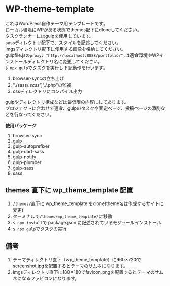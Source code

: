 # WP-theme-template

これはWordPress自作テーマ用テンプレートです。<br>
ローカル環境にWPがある状態でthemes配下にcloneしてください。<br>
タスクランナーにはgulpを使用しています。<br>
sassディレクトリ配下で、スタイルを記述してください。<br>
imgsディレクトリ配下に使用する画像を格納してください。<br>
gulpfile.jsの`proxy: "http://localhost:8888/portfolio/",`は適宜環境やWPインストールディレクトリ名に変更してください。<br>
`$ npx gulp`でタスクを実行し下記動作を行います。<br>
1. browser-syncの立ち上げ
1.  "./sass/*.scss","./*.php"の監視
1. cssディレクトリにコンパイル出力

gulpやディレクトリ構成などは最低限の内容にしてあります。<br>
プロジェクトに合わせて適宜、gulpのタスクや固定ページ、投稿ページの添削などを行なってください。<br>

**使用パッケージ**
1. browser-sync
1. gulp
1. gulp-autoprefixer
1. gulp-dart-sass
1. gulp-notify
1. gulp-plumber
1. gulp-sass
1. sass



## themes 直下に wp_theme_template 配置

1. `/themes/`直下に wp_theme_template をclone(theme名は作成するサイトに変更)
1. ターミナルで`/themes/wp_theme_template/`に移動
1. `$ npm install`で package.json に記述されているモジュールインストール
1. `$ npx gulp`でタスクの実行

## 備考

1. テーマディレクトリ直下（wp_theme_template）に960 × 720でscreenshot.jpgを配置するとテーマのサムネになります。
1. imgsディレクトリ直下に180 × 180でfavicon.pngを配置するとテーマのサムネになるファビコンになります。

